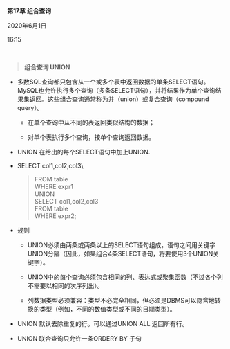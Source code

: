 **第17章 组合查询**

2020年6月1日

16:15

 

> **组合查询 UNION**

- 多数SQL查询都只包含从一个或多个表中返回数据的单条SELECT语句。MySQL也允许执行多个查询（多条SELECT语句），并将结果作为单个查询结果集返回。这些组合查询通常称为并（union）或复合查询（compound query）。

  -   在单个查询中从不同的表返回类似结构的数据；

  -   对单个表执行多个查询，按单个查询返回数据。

- UNION 在给出的每个SELECT语句中加上UNION.

- SELECT col1,col2,col3\

  > FROM table\
  > WHERE expr1\
  > UNION\
  > SELECT col1,col2,col3\
  > FROM table\
  > WHERE expr2;

- 规则

  -   UNION必须由两条或两条以上的SELECT语句组成，语句之间用关键字UNION分隔（因此，如果组合4条SELECT语句，将要使用3个UNION关键字）。

  -   UNION中的每个查询必须包含相同的列、表达式或聚集函数（不过各个列不需要以相同的次序列出）。

  -   列数据类型必须兼容：类型不必完全相同，但必须是DBMS可以隐含地转换的类型（例如，不同的数值类型或不同的日期类型）。

- UNION 默认去除重复的行。可以通过UNION ALL 返回所有行。

- UNION 联合查询只允许一条ORDERY BY 子句

 

 
